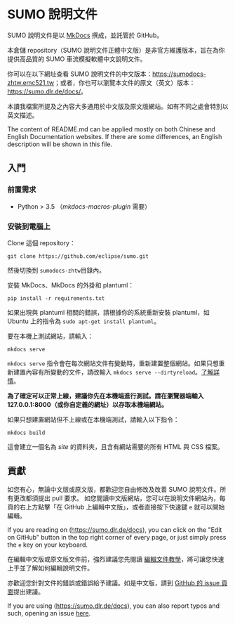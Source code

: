 # SUMO 說明文件

SUMO 說明文件是以 [MkDocs](https://www.mkdocs.org/) 撰成，並託管於 GitHub。

本倉儲 repository（SUMO 說明文件正體中文版）是非官方維護版本，旨在為你提供高品質的 SUMO 車流模擬軟體中文說明文件。

你可以在以下網址查看 SUMO 說明文件的中文版本：<https://sumodocs-zhtw.emc521.tw>；或者，你也可以瀏覽本文件的原文（英文）版本：<https://sumo.dlr.de/docs/>。

本讀我檔案所提及之內容大多通用於中文版及原文版網站。如有不同之處會特別以英文描述。

The content of README.md can be applied mostly on both Chinese and English Documentation websites. If there are some differences, an English description will be shown in this file.

## 入門

### 前置需求

- Python > 3.5 （*mkdocs-macros-plugin* 需要）

### 安裝到電腦上

Clone 這個 repository：

```
git clone https://github.com/eclipse/sumo.git
```

然後切換到 `sumodocs-zhtw`目錄內。

安裝 MkDocs、MkDocs 的外掛和 plantuml：

```
pip install -r requirements.txt
```

如果出現與 plantuml 相關的錯誤，請根據你的系統重新安裝 plantuml，如 Ubuntu 上的指令為 `sudo apt-get install plantuml`。

要在本機上測試網站，請輸入：

```
mkdocs serve
```

`mkdocs serve` 指令會在每次網站文件有變動時，重新建置整個網站。如果只想重新建置內容有所變動的文件，請改輸入 `mkdocs serve --dirtyreload`。[了解詳情](https://www.mkdocs.org/about/release-notes/#support-for-dirty-builds-990)。

**為了確定可以正常上線，建議你先在本機端進行測試。請在瀏覽器端輸入 127.0.0.1:8000（或你自定義的網址）以存取本機端網站。**

如果只想建置網站但不上線或在本機端測試，請輸入以下指令：

```
mkdocs build
```

這會建立一個名為 *site* 的資料夾，且含有網站需要的所有 HTML 與 CSS 檔案。

## 貢獻

如您有心，無論中文版或原文版，都歡迎您自由修改及改善 SUMO 說明文件。所有更改都須提出 pull 要求。
如您閱讀中文版網站，您可以在說明文件網站內，每頁的右上方點擊「在 GitHub 上編輯中文版」，或者直接按下快速鍵 `e` 就可以開始編輯。

If you are reading on (https://sumo.dlr.de/docs), you can click on the "Edit on GitHub" button in the top right corner of every page, or just simply press the `e` key on your keyboard.

在編輯中文版或原文版文件前，強烈建議您先閱讀 [編輯文件教學](https://sumo.dlr.de/docs/Editing_Articles.html)，將可讓您快速上手並了解如何編輯說明文件。

亦歡迎您針對文件的錯誤或錯誤給予建議。如是中文版，請到 [GitHub 的 issue 頁面](https://github.com/45EMC521/sumodocs-zhtw/issues)提出建議。

If you are using (https://sumo.dlr.de/docs), you can also report typos and such, opening an issue [here](https://github.com/eclipse/sumo/issues).